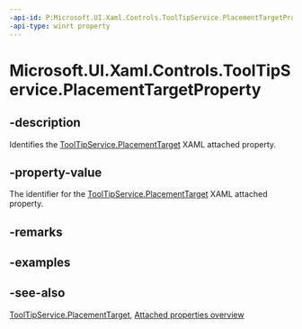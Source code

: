 ```yaml
---
-api-id: P:Microsoft.UI.Xaml.Controls.ToolTipService.PlacementTargetProperty
-api-type: winrt property
---
```


<!-- Property syntax
public Windows.UI.Xaml.DependencyProperty PlacementTargetProperty { get; }
-->

# Microsoft.UI.Xaml.Controls.ToolTipService.PlacementTargetProperty

## -description
Identifies the [ToolTipService.PlacementTarget](tooltipservice_placementtarget.md) XAML attached property.

## -property-value
The identifier for the [ToolTipService.PlacementTarget](tooltipservice_placementtarget.md) XAML attached property.

## -remarks

## -examples

## -see-also

[ToolTipService.PlacementTarget](tooltipservice_placementtarget.md), [Attached properties overview](/windows/uwp/xaml-platform/attached-properties-overview)
